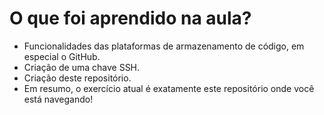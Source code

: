 # O que foi aprendido na aula?

* Funcionalidades das plataformas de armazenamento de código, em especial o GitHub.
* Criação de uma chave SSH.
* Criação deste repositório.
* Em resumo, o exercício atual é exatamente este repositório onde você está navegando!